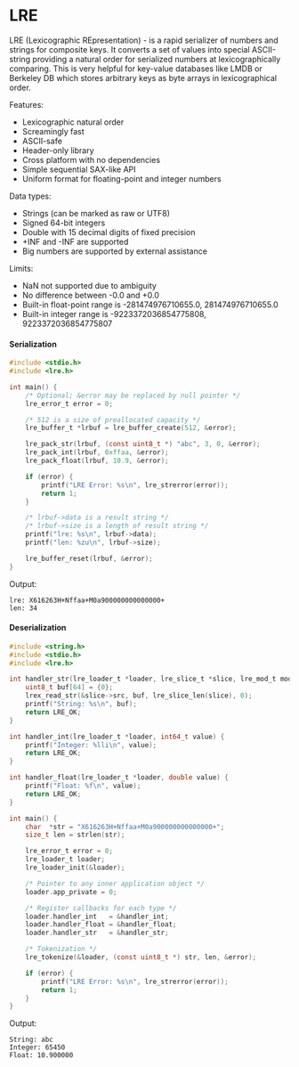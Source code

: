 # LRE

LRE (Lexicographic REpresentation) - is a rapid serializer of numbers and strings for composite keys. It converts a set of values into special ASCII-string providing a natural order for serialized numbers at lexicographically comparing. This is very helpful for key-value databases like LMDB or Berkeley DB which stores arbitrary keys as byte arrays in lexicographical order.

Features:
* Lexicographic natural order
* Screamingly fast
* ASCII-safe
* Header-only library
* Cross platform with no dependencies
* Simple sequential SAX-like API
* Uniform format for floating-point and integer numbers

Data types:
* Strings (can be marked as raw or UTF8)
* Signed 64-bit integers
* Double with 15 decimal digits of fixed precision
* +INF and -INF are supported
* Big numbers are supported by external assistance

Limits:
* NaN not supported due to ambiguity
* No difference between -0.0 and +0.0
* Built-in float-point range is -281474976710655.0, 281474976710655.0
* Built-in integer range is -9223372036854775808, 9223372036854775807

#### Serialization

```C
#include <stdio.h>
#include <lre.h>

int main() {
    /* Optional; &error may be replaced by null pointer */
    lre_error_t error = 0;

    /* 512 is a size of preallocated capacity */
    lre_buffer_t *lrbuf = lre_buffer_create(512, &error);

    lre_pack_str(lrbuf, (const uint8_t *) "abc", 3, 0, &error);
    lre_pack_int(lrbuf, 0xffaa, &error);
    lre_pack_float(lrbuf, 10.9, &error);

    if (error) {
        printf("LRE Error: %s\n", lre_strerror(error));
        return 1;
    }

    /* lrbuf->data is a result string */
    /* lrbuf->size is a length of result string */
    printf("lre: %s\n", lrbuf->data);
    printf("len: %zu\n", lrbuf->size);

    lre_buffer_reset(lrbuf, &error);
}
```

Output:
```
lre: X616263H+Nffaa+M0a900000000000000+
len: 34
```

#### Deserialization
```C
#include <string.h>
#include <stdio.h>
#include <lre.h>

int handler_str(lre_loader_t *loader, lre_slice_t *slice, lre_mod_t mod) {
    uint8_t buf[64] = {0};
    lrex_read_str(&slice->src, buf, lre_slice_len(slice), 0);
    printf("String: %s\n", buf);
    return LRE_OK;
}

int handler_int(lre_loader_t *loader, int64_t value) {
    printf("Integer: %lli\n", value);
    return LRE_OK;
}

int handler_float(lre_loader_t *loader, double value) {
    printf("Float: %f\n", value);
    return LRE_OK;
}

int main() {
    char  *str = "X616263H+Nffaa+M0a900000000000000+";
    size_t len = strlen(str);

    lre_error_t error = 0;
    lre_loader_t loader;
    lre_loader_init(&loader);

    /* Pointer to any inner application object */
    loader.app_private = 0;

    /* Register callbacks for each type */
    loader.handler_int   = &handler_int;
    loader.handler_float = &handler_float;
    loader.handler_str   = &handler_str;

    /* Tokenization */
    lre_tokenize(&loader, (const uint8_t *) str, len, &error);

    if (error) {
        printf("LRE Error: %s\n", lre_strerror(error));
        return 1;
    }
}
```

Output:
```
String: abc
Integer: 65450
Float: 10.900000
```

